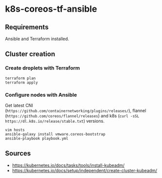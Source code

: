# k8s-coreos-tf-ansible

## Requirements
Ansible and Terraform installed.

## Cluster creation
### Create droplets with Terraform
```
terraform plan
terraform apply
```

### Configure nodes with Ansible
Get latest CNI (`https://github.com/containernetworking/plugins/releases/`), flannel (`https://github.com/coreos/flannel/releases`) and k8s (`curl -sSL https://dl.k8s.io/release/stable.txt`) versions.
```
vim hosts
ansible-galaxy install vmware.coreos-bootstrap
ansible-playbook playbook.yml
```

## Sources
* https://kubernetes.io/docs/tasks/tools/install-kubeadm/
* https://kubernetes.io/docs/setup/independent/create-cluster-kubeadm/
